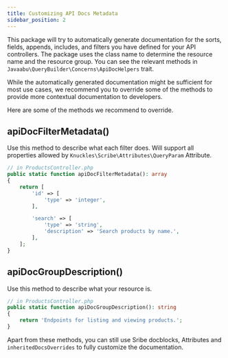 ```yaml
---
title: Customizing API Docs Metadata
sidebar_position: 2
---
```


This package will try to automatically generate documentation for the sorts, fields, appends, includes, and filters you have defined for your API controllers.
The package uses the class name to determine the resource name and the resource group. You can see the relevant methods in `Javaabu\QueryBuilder\Concerns\ApiDocHelpers` trait.

While the automatically generated documentation might be sufficient for most use cases, we recommend you to override some of the methods to provide more contextual documentation to developers.

Here are some of the methods we recommend to override.

## apiDocFilterMetadata()

Use this method to describe what each filter does. Will support all properties allowed by `Knuckles\Scribe\Attributes\QueryParam` Attribute.

```php
// in ProductsController.php
public static function apiDocFilterMetadata(): array
{
    return [
        'id' => [
            'type' => 'integer',
        ],

        'search' => [
            'type' => 'string',
            'description' => 'Search products by name.',
        ],
    ];
}
```


## apiDocGroupDescription()

Use this method to describe what your resource is.

```php
// in ProductsController.php
public static function apiDocGroupDescription(): string
{
    return 'Endpoints for listing and viewing products.';
}
```

Apart from these methods, you can still use Sribe docblocks, Attributes and `inheritedDocsOverrides` to fully customize the documentation.

